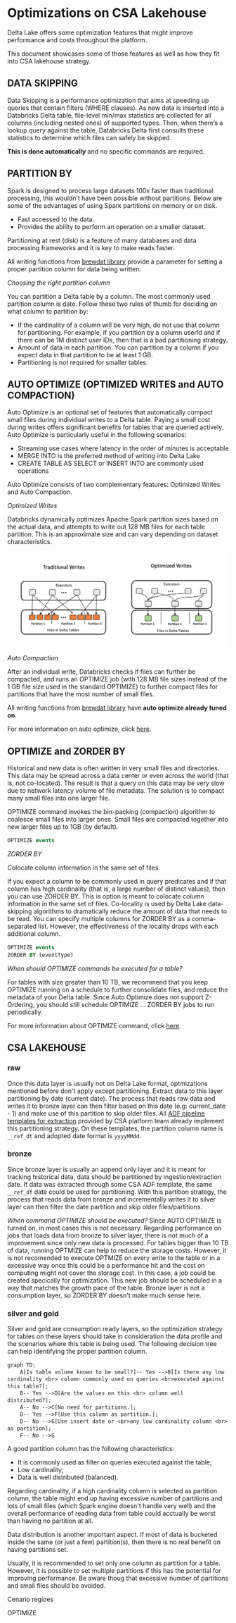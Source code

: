 # Optimizations on CSA Lakehouse

Delta Lake offers some optimization features that might improve performance and costs throughout the platform.

This document showcases some of those features as well as how they fit into CSA lakehouse strategy.


## DATA SKIPPING

Data Skipping is a performance optimization that aims at speeding up queries that contain filters (WHERE clauses).
As new data is inserted into a Databricks Delta table, file-level min/max statistics are collected for all columns (including nested ones) of supported types. Then, when there’s a lookup query against the table, Databricks Delta first consults these statistics to determine which files can safely be skipped.

**This is done automatically** and no specific commands are required.


## PARTITION BY

Spark is designed to process large datasets 100x faster than traditional processing, this wouldn’t have been possible without partitions. Below are some of the advantages of using Spark partitions on memory or on disk.

* Fast accessed to the data.
* Provides the ability to perform an operation on a smaller dataset.

Partitioning at rest (disk) is a feature of many databases and data processing frameworks and it is key to make reads faster.

All writing functions from [brewdat library](https://github.com/BrewDat/brewdat-pltfrm-ghq-tech-template-adb/releases) provide a parameter for setting a proper partition column for data being written.

*Choosing the right partition column*

You can partition a Delta table by a column. The most commonly used partition column is date. Follow these two rules of thumb for deciding on what column to partition by:

* If the cardinality of a column will be very high, do not use that column for partitioning. For example, if you partition by a column userId and if there can be 1M distinct user IDs, then that is a bad partitioning strategy.
* Amount of data in each partition: You can partition by a column if you expect data in that partition to be at least 1 GB.
* Partitioning is not required for smaller tables.



## AUTO OPTIMIZE (OPTIMIZED WRITES and AUTO COMPACTION)

Auto Optimize is an optional set of features that automatically compact small files during individual writes to a Delta table. Paying a small cost during writes offers significant benefits for tables that are queried actively. Auto Optimize is particularly useful in the following scenarios:

* Streaming use cases where latency in the order of minutes is acceptable
* MERGE INTO is the preferred method of writing into Delta Lake
* CREATE TABLE AS SELECT or INSERT INTO are commonly used operations

Auto Optimize consists of two complementary features: Optimized Writes and Auto Compaction.

*Optimized Writes*

Databricks dynamically optimizes Apache Spark partition sizes based on the actual data, and attempts to write out 128 MB files for each table partition. This is an approximate size and can vary depending on dataset characteristics.

![optimized writes](./optimized-writes.png)


*Auto Compaction*

After an individual write, Databricks checks if files can further be compacted, and runs an OPTIMIZE job (with 128 MB file sizes instead of the 1 GB file size used in the standard OPTIMIZE) to further compact files for partitions that have the most number of small files.


All writing functions from [brewdat library](https://github.com/BrewDat/brewdat-pltfrm-ghq-tech-template-adb/releases) have **auto optimize already tuned on**.

For more information on auto optimize, click [here](https://docs.microsoft.com/en-us/azure/databricks/delta/optimizations/auto-optimize).


## OPTIMIZE and ZORDER BY

Historical and new data is often written in very small files and directories.  This data may be spread across a data center or even across the world (that is, not co-located).  The result is that a query on this data may be very slow due to network latency
volume of file metadata. The solution is to compact many small files into one larger file.

OPTIMIZE command invokes the bin-packing (compaction) algorithm to coalesce small files into larger ones. Small files are compacted together into new larger files up to 1GB (by default).

```sql
OPTIMIZE events
```

*ZORDER BY*

Colocate column information in the same set of files. 

If you expect a column to be commonly used in query predicates and if that column has high cardinality (that is, a large number of distinct values), then you can use ZORDER BY. This is option is meant to colocate column information in the same set of files. Co-locality is used by Delta Lake data-skipping algorithms to dramatically reduce the amount of data that needs to be read. You can specify multiple columns for ZORDER BY as a comma-separated list. However, the effectiveness of the locality drops with each additional column.

```sql
OPTIMIZE events
ZORDER BY (eventType)
```

*When should OPTIMIZE commands be executed for a table?*

For tables with size greater than 10 TB, we recommend that you keep OPTIMIZE running on a schedule to further consolidate files, and reduce the metadata of your Delta table. Since Auto Optimize does not support Z-Ordering, you should still schedule OPTIMIZE ... ZORDER BY jobs to run periodically.

For more information about OPTIMIZE command, click [here](https://docs.microsoft.com/en-us/azure/databricks/spark/latest/spark-sql/language-manual/delta-optimize).


## CSA LAKEHOUSE

### raw
Once this data layer is usually not on Delta Lake format, optmizations mentioned before don't apply except partitioning.
Extract data to this layer partitioning by date (current date).
The process that reads raw data and writes it to bronze layer can then filter based on this date (e.g: current_date - 1) and make use of this partition to skip older files.
All [ADF pipeline templates for extraction](https://github.com/BrewDat/brewdat-pltfrm-ghq-tech-template-adf/releases) provided by CSA platform team already implement this partitioning strategy. On these templates, the partition column name is `__ref_dt` and adopted date format is `yyyyMMdd`.

### bronze
Since bronze layer is usually an append only layer and it is meant for tracking historical data, data should be partitioned by ingestion/extraction date. If data was extracted through some CSA ADF template, the same `__ref_df` date could be used for partitioning.
With this partition strategy, the process that reads data from bronze and incrementally writes it to silver layer can then filter the date partition and skip older files/partitions.

*When command OPTIMIZE should be executed?*
Since AUTO OPTIMIZE is turned on, in most cases this is not necessary. 
Regarding performance on jobs that loads data from bronze to silver layer, there is not much of a improvement since only new data is processed. 
For tables bigger than 10 TB of data, running OPTMIZE can help to reduce the storage costs. However, it is not recomended to execute OPTMIZE on every write to the table or in a excessive way once this could be a performance hit and the cost on computing might not cover the storage cost. In this case, a job could be created specically for optimization. This new job should be scheduled in a way that matches the growth pace of the table.
Bronze layer is not a consumption layer, so ZORDER BY doesn't make much sense here. 


### silver and gold
Silver and gold are consumption ready layers, so the optimization strategy for tables on these layers should take in consideration the data profile and the scenarios where this table is being used. The following decision tree can help identifying the proper partition column.

```mermaid
graph TD;
    A[Is table volume known to be small?]-- Yes -->B[Is there any low cardinality <br> column commonly used on queries <br>executed against this table?];
    B-- Yes -->D[Are the values on this <br> column well distributed?];
    A-- No -->C[No need for partitions.];
    D-- Yes -->F[Use this column as partition.];
    D-- No -->G[Use insert date or <br>any low cardinality column <br> as partition];
    F-- No -->G
```

A good partition column has the following characteristics:
* It is commonly used as filter on queries executed against the table;
* Low cardinality;
* Data is well distributed (balanced).

Regarding cardinality, if a high cardinality column is selected as partition column, the table might end up having excessive number of partitions and lots of small files (which Spark engine doesn't handle very well) and the overall performance of reading data from table could acctually be worst than having no partition at all.

Data distribution is another important aspect. If most of data is bucketed inside the same (or just a few) partition(s), then there is no real benefit on having partitions set.


Usually, it is recommended to set only one column as partition for a table. However, it is possible to set multiple partitions if this has the potential for improving performance. Be aware thoug that excessive number of partitions and small files should be avoided.

Cenario regioes

OPTIMIZE
